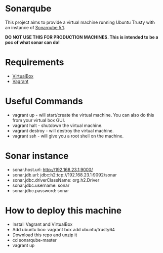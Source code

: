 
# Sonarqube
This project aims to provide a virtual machine running Ubuntu Trusty with an instance of [Sonarqube 5.1](http://www.sonarqube.org/).

<b>DO NOT USE THIS FOR PRODUCTION MACHINES. This is intended to be a poc of what sonar can do!</b>

# Requirements
 - [VirtualBox](https://www.virtualbox.org/)
 - [Vagrant](https://www.vagrantup.com/)


# Useful Commands
- vagrant up - will start/create the virtual machine. You can also do this from your virtual box GUI.
- vagrant halt - shutdown the virtual machine.
- vagrant destroy - will destroy the virtual machine.
- vagrant ssh - will give you a root shell on the machine.

# Sonar instance
- sonar.host.url: http://192.168.23.1:9000/
- sonar.jdb.url: jdbc:h2:tcp://192.168.23.1:9092/sonar
- sonar.jdbc.driverClassName: org.h2.Driver
- sonar.jdbc.username: sonar
- sonar.jdbc.password: sonar

# How to deploy this machine
- Install Vagrant and VirtualBox
- Add ubuntu box: vagrant box add ubuntu/trusty64
- Download this repo and unzip it
- cd sonarqube-master
- vagrant up
